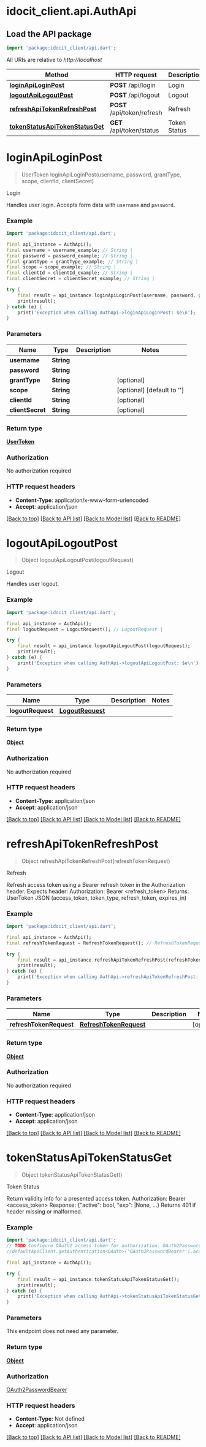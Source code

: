 # idocit_client.api.AuthApi

## Load the API package
```dart
import 'package:idocit_client/api.dart';
```

All URIs are relative to *http://localhost*

Method | HTTP request | Description
------------- | ------------- | -------------
[**loginApiLoginPost**](AuthApi.md#loginapiloginpost) | **POST** /api/login | Login
[**logoutApiLogoutPost**](AuthApi.md#logoutapilogoutpost) | **POST** /api/logout | Logout
[**refreshApiTokenRefreshPost**](AuthApi.md#refreshapitokenrefreshpost) | **POST** /api/token/refresh | Refresh
[**tokenStatusApiTokenStatusGet**](AuthApi.md#tokenstatusapitokenstatusget) | **GET** /api/token/status | Token Status


# **loginApiLoginPost**
> UserToken loginApiLoginPost(username, password, grantType, scope, clientId, clientSecret)

Login

Handles user login. Accepts form data with `username` and `password`.

### Example
```dart
import 'package:idocit_client/api.dart';

final api_instance = AuthApi();
final username = username_example; // String | 
final password = password_example; // String | 
final grantType = grantType_example; // String | 
final scope = scope_example; // String | 
final clientId = clientId_example; // String | 
final clientSecret = clientSecret_example; // String | 

try {
    final result = api_instance.loginApiLoginPost(username, password, grantType, scope, clientId, clientSecret);
    print(result);
} catch (e) {
    print('Exception when calling AuthApi->loginApiLoginPost: $e\n');
}
```

### Parameters

Name | Type | Description  | Notes
------------- | ------------- | ------------- | -------------
 **username** | **String**|  | 
 **password** | **String**|  | 
 **grantType** | **String**|  | [optional] 
 **scope** | **String**|  | [optional] [default to '']
 **clientId** | **String**|  | [optional] 
 **clientSecret** | **String**|  | [optional] 

### Return type

[**UserToken**](UserToken.md)

### Authorization

No authorization required

### HTTP request headers

 - **Content-Type**: application/x-www-form-urlencoded
 - **Accept**: application/json

[[Back to top]](#) [[Back to API list]](../README.md#documentation-for-api-endpoints) [[Back to Model list]](../README.md#documentation-for-models) [[Back to README]](../README.md)

# **logoutApiLogoutPost**
> Object logoutApiLogoutPost(logoutRequest)

Logout

Handles user logout.

### Example
```dart
import 'package:idocit_client/api.dart';

final api_instance = AuthApi();
final logoutRequest = LogoutRequest(); // LogoutRequest | 

try {
    final result = api_instance.logoutApiLogoutPost(logoutRequest);
    print(result);
} catch (e) {
    print('Exception when calling AuthApi->logoutApiLogoutPost: $e\n');
}
```

### Parameters

Name | Type | Description  | Notes
------------- | ------------- | ------------- | -------------
 **logoutRequest** | [**LogoutRequest**](LogoutRequest.md)|  | 

### Return type

[**Object**](Object.md)

### Authorization

No authorization required

### HTTP request headers

 - **Content-Type**: application/json
 - **Accept**: application/json

[[Back to top]](#) [[Back to API list]](../README.md#documentation-for-api-endpoints) [[Back to Model list]](../README.md#documentation-for-models) [[Back to README]](../README.md)

# **refreshApiTokenRefreshPost**
> Object refreshApiTokenRefreshPost(refreshTokenRequest)

Refresh

Refresh access token using a Bearer refresh token in the Authorization header.  Expects header:  Authorization: Bearer <refresh_token> Returns: UserToken JSON (access_token, token_type, refresh_token, expires_in)

### Example
```dart
import 'package:idocit_client/api.dart';

final api_instance = AuthApi();
final refreshTokenRequest = RefreshTokenRequest(); // RefreshTokenRequest | 

try {
    final result = api_instance.refreshApiTokenRefreshPost(refreshTokenRequest);
    print(result);
} catch (e) {
    print('Exception when calling AuthApi->refreshApiTokenRefreshPost: $e\n');
}
```

### Parameters

Name | Type | Description  | Notes
------------- | ------------- | ------------- | -------------
 **refreshTokenRequest** | [**RefreshTokenRequest**](RefreshTokenRequest.md)|  | [optional] 

### Return type

[**Object**](Object.md)

### Authorization

No authorization required

### HTTP request headers

 - **Content-Type**: application/json
 - **Accept**: application/json

[[Back to top]](#) [[Back to API list]](../README.md#documentation-for-api-endpoints) [[Back to Model list]](../README.md#documentation-for-models) [[Back to README]](../README.md)

# **tokenStatusApiTokenStatusGet**
> Object tokenStatusApiTokenStatusGet()

Token Status

Return validity info for a presented access token.  Authorization: Bearer <access_token> Response: {\"active\": bool, \"exp\": <int>|None, ...} Returns 401 if header missing or malformed.

### Example
```dart
import 'package:idocit_client/api.dart';
// TODO Configure OAuth2 access token for authorization: OAuth2PasswordBearer
//defaultApiClient.getAuthentication<OAuth>('OAuth2PasswordBearer').accessToken = 'YOUR_ACCESS_TOKEN';

final api_instance = AuthApi();

try {
    final result = api_instance.tokenStatusApiTokenStatusGet();
    print(result);
} catch (e) {
    print('Exception when calling AuthApi->tokenStatusApiTokenStatusGet: $e\n');
}
```

### Parameters
This endpoint does not need any parameter.

### Return type

[**Object**](Object.md)

### Authorization

[OAuth2PasswordBearer](../README.md#OAuth2PasswordBearer)

### HTTP request headers

 - **Content-Type**: Not defined
 - **Accept**: application/json

[[Back to top]](#) [[Back to API list]](../README.md#documentation-for-api-endpoints) [[Back to Model list]](../README.md#documentation-for-models) [[Back to README]](../README.md)

